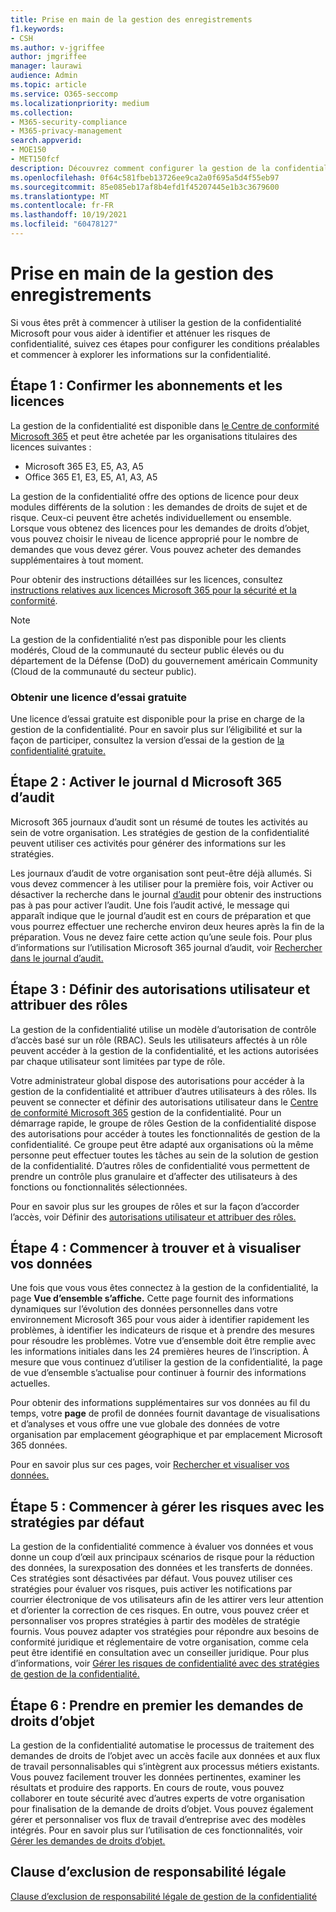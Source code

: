 ```yaml
---
title: Prise en main de la gestion des enregistrements
f1.keywords:
- CSH
ms.author: v-jgriffee
author: jmgriffee
manager: laurawi
audience: Admin
ms.topic: article
ms.service: O365-seccomp
ms.localizationpriority: medium
ms.collection:
- M365-security-compliance
- M365-privacy-management
search.appverid:
- MOE150
- MET150fcf
description: Découvrez comment configurer la gestion de la confidentialité pour votre organisation, définir des rôles et des autorisations et configurer des paramètres importants.
ms.openlocfilehash: 0f64c581fbeb13726ee9ca2a0f695a5d4f55eb97
ms.sourcegitcommit: 85e085eb17af8b4efd1f45207445e1b3c3679600
ms.translationtype: MT
ms.contentlocale: fr-FR
ms.lasthandoff: 10/19/2021
ms.locfileid: "60478127"
---
```

# <a name="get-started-with-privacy-management"></a>Prise en main de la gestion des enregistrements

Si vous êtes prêt à commencer à utiliser la gestion de la confidentialité Microsoft pour vous aider à identifier et atténuer les risques de confidentialité, suivez ces étapes pour configurer les conditions préalables et commencer à explorer les informations sur la confidentialité.

## <a name="step-1-confirm-subscriptions-and-licensing"></a>Étape 1 : Confirmer les abonnements et les licences

La gestion de la confidentialité est disponible dans [le Centre de conformité Microsoft 365](https://compliance.microsoft.com/) et peut être achetée par les organisations titulaires des licences suivantes :

- Microsoft 365 E3, E5, A3, A5
- Office 365 E1, E3, E5, A1, A3, A5

La gestion de la confidentialité offre des options de licence pour deux modules différents de la solution : les demandes de droits de sujet et de risque. Ceux-ci peuvent être achetés individuellement ou ensemble. Lorsque vous obtenez des licences pour les demandes de droits d’objet, vous pouvez choisir le niveau de licence approprié pour le nombre de demandes que vous devez gérer. Vous pouvez acheter des demandes supplémentaires à tout moment.

Pour obtenir des instructions détaillées sur les licences, consultez [instructions relatives aux licences Microsoft 365 pour la sécurité et la conformité](/office365/servicedescriptions/microsoft-365-service-descriptions/microsoft-365-tenantlevel-services-licensing-guidance/microsoft-365-security-compliance-licensing-guidance#privacy-management).

> [!Note]
> La gestion de la confidentialité n’est pas disponible pour les clients modérés, Cloud de la communauté du secteur public élevés ou du département de la Défense (DoD) du gouvernement américain Community (Cloud de la communauté du secteur public).

### <a name="get-free-trial-license"></a>Obtenir une licence d’essai gratuite

Une licence d’essai gratuite est disponible pour la prise en charge de la gestion de la confidentialité. Pour en savoir plus sur l’éligibilité et sur la façon de participer, consultez la version d’essai de la gestion de [la confidentialité gratuite.](privacy-management-trial.md)

## <a name="step-2-enable-the-microsoft-365-audit-log"></a>Étape 2 : Activer le journal d Microsoft 365 d’audit

Microsoft 365 journaux d’audit sont un résumé de toutes les activités au sein de votre organisation. Les stratégies de gestion de la confidentialité peuvent utiliser ces activités pour générer des informations sur les stratégies.

Les journaux d’audit de votre organisation sont peut-être déjà allumés. Si vous devez commencer à les utiliser pour la première fois, voir Activer ou désactiver la recherche dans le journal [d’audit](/microsoft-365/compliance/turn-audit-log-search-on-or-off) pour obtenir des instructions pas à pas pour activer l’audit. Une fois l’audit activé, le message qui apparaît indique que le journal d’audit est en cours de préparation et que vous pourrez effectuer une recherche environ deux heures après la fin de la préparation. Vous ne devez faire cette action qu’une seule fois. Pour plus d’informations sur l’utilisation Microsoft 365 journal d’audit, voir [Rechercher dans le journal d’audit.](/microsoft-365/compliance/search-the-audit-log-in-security-and-compliance)

## <a name="step-3-set-user-permissions-and-assign-roles"></a>Étape 3 : Définir des autorisations utilisateur et attribuer des rôles

La gestion de la confidentialité utilise un modèle d’autorisation de contrôle d’accès basé sur un rôle (RBAC). Seuls les utilisateurs affectés à un rôle peuvent accéder à la gestion de la confidentialité, et les actions autorisées par chaque utilisateur sont limitées par type de rôle.

Votre administrateur global dispose des autorisations pour accéder à la gestion de la confidentialité et attribuer d’autres utilisateurs à des rôles. Ils peuvent se connecter et définir des autorisations utilisateur dans le [Centre de conformité Microsoft 365](https://compliance.microsoft.com/) gestion de la confidentialité. Pour un démarrage rapide, le groupe de rôles Gestion de la confidentialité dispose des autorisations pour accéder à toutes les fonctionnalités de gestion de la confidentialité. Ce groupe peut être adapté aux organisations où la même personne peut effectuer toutes les tâches au sein de la solution de gestion de la confidentialité. D’autres rôles de confidentialité vous permettent de prendre un contrôle plus granulaire et d’affecter des utilisateurs à des fonctions ou fonctionnalités sélectionnées.

Pour en savoir plus sur les groupes de rôles et sur la façon d’accorder l’accès, voir Définir des [autorisations utilisateur et attribuer des rôles.](privacy-management-permissions.md)

## <a name="step-4-start-finding-and-visualizing-your-data"></a>Étape 4 : Commencer à trouver et à visualiser vos données

Une fois que vous vous êtes connectez à la gestion de la confidentialité, la page **Vue d’ensemble s’affiche.** Cette page fournit des informations dynamiques sur l’évolution des données personnelles dans votre environnement Microsoft 365 pour vous aider à identifier rapidement les problèmes, à identifier les indicateurs de risque et à prendre des mesures pour résoudre les problèmes. Votre vue d’ensemble doit être remplie avec les informations initiales dans les 24 premières heures de l’inscription. À mesure que vous continuez d’utiliser la gestion de la confidentialité, la page de vue d’ensemble s’actualise pour continuer à fournir des informations actuelles.

Pour obtenir des informations supplémentaires sur vos données au fil du temps, votre **page** de profil de données fournit davantage de visualisations et d’analyses et vous offre une vue globale des données de votre organisation par emplacement géographique et par emplacement Microsoft 365 données.

Pour en savoir plus sur ces pages, voir [Rechercher et visualiser vos données.](privacy-management-data-profile.md)

## <a name="step-5-start-managing-risks-with-default-policies"></a>Étape 5 : Commencer à gérer les risques avec les stratégies par défaut

La gestion de la confidentialité commence à évaluer vos données et vous donne un coup d’œil aux principaux scénarios de risque pour la réduction des données, la surexposation des données et les transferts de données. Ces stratégies sont désactivées par défaut. Vous pouvez utiliser ces stratégies pour évaluer vos risques, puis activer les notifications par courrier électronique de vos utilisateurs afin de les attirer vers leur attention et d’orienter la correction de ces risques. En outre, vous pouvez créer et personnaliser vos propres stratégies à partir des modèles de stratégie fournis. Vous pouvez adapter vos stratégies pour répondre aux besoins de conformité juridique et réglementaire de votre organisation, comme cela peut être identifié en consultation avec un conseiller juridique. Pour plus d’informations, voir [Gérer les risques de confidentialité avec des stratégies de gestion de la confidentialité.](privacy-management-policies.md)

## <a name="step-6-get-started-with-subject-rights-requests"></a>Étape 6 : Prendre en premier les demandes de droits d’objet

La gestion de la confidentialité automatise le processus de traitement des demandes de droits de l’objet avec un accès facile aux données et aux flux de travail personnalisables qui s’intègrent aux processus métiers existants. Vous pouvez facilement trouver les données pertinentes, examiner les résultats et produire des rapports. En cours de route, vous pouvez collaborer en toute sécurité avec d’autres experts de votre organisation pour finalisation de la demande de droits d’objet. Vous pouvez également gérer et personnaliser vos flux de travail d’entreprise avec des modèles intégrés. Pour en savoir plus sur l’utilisation de ces fonctionnalités, voir [Gérer les demandes de droits d’objet.](privacy-management-subject-rights-requests.md)

## <a name="legal-disclaimer"></a>Clause d’exclusion de responsabilité légale

[Clause d’exclusion de responsabilité légale de gestion de la confidentialité](privacy-management-disclaimer.md)
